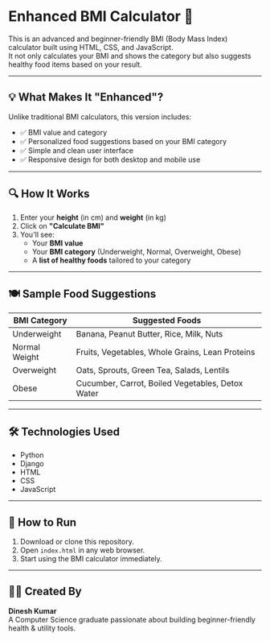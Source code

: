 # Enhanced BMI Calculator 🍎

This is an advanced and beginner-friendly BMI (Body Mass Index) calculator built using HTML, CSS, and JavaScript.  
It not only calculates your BMI and shows the category but also suggests healthy food items based on your result.

---

## 💡 What Makes It "Enhanced"?

Unlike traditional BMI calculators, this version includes:

- ✅ BMI value and category
- ✅ Personalized food suggestions based on your BMI category
- ✅ Simple and clean user interface
- ✅ Responsive design for both desktop and mobile use

---

## 🔍 How It Works

1. Enter your **height** (in cm) and **weight** (in kg)
2. Click on **"Calculate BMI"**
3. You'll see:
   - Your **BMI value**
   - Your **BMI category** (Underweight, Normal, Overweight, Obese)
   - A **list of healthy foods** tailored to your category

---

## 🍽️ Sample Food Suggestions

| BMI Category   | Suggested Foods                                 |
|----------------|-------------------------------------------------|
| Underweight    | Banana, Peanut Butter, Rice, Milk, Nuts         |
| Normal Weight  | Fruits, Vegetables, Whole Grains, Lean Proteins |
| Overweight     | Oats, Sprouts, Green Tea, Salads, Lentils       |
| Obese          | Cucumber, Carrot, Boiled Vegetables, Detox Water|

---

## 🛠️ Technologies Used

- Python
- Django
- HTML
- CSS
- JavaScript

---

## 📂 How to Run

1. Download or clone this repository.
2. Open `index.html` in any web browser.
3. Start using the BMI calculator immediately.

---

## 🙋‍♂️ Created By

**Dinesh Kumar**  
A Computer Science graduate passionate about building beginner-friendly health & utility tools.
